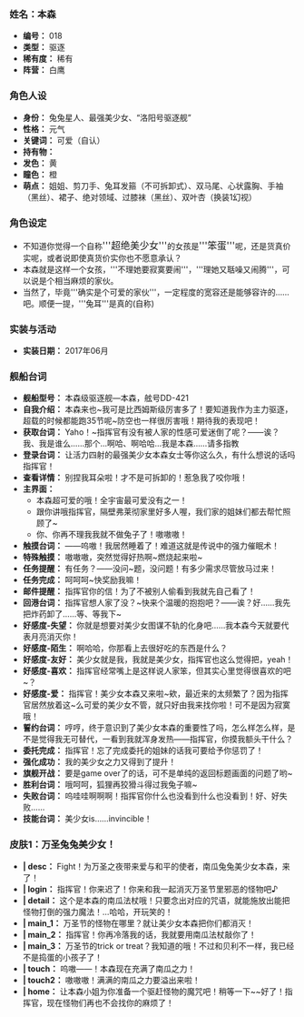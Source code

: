 ### 姓名：本森
* **编号：** 018
* **类型：** 驱逐
* **稀有度：** 稀有
* **阵营：** 白鹰


### 角色人设
* **身份：** 兔兔星人、最强美少女、“洛阳号驱逐舰”
* **性格：** 元气
* **关键词：** 可爱（自认）
* **持有物：** 
* **发色：** 黄
* **瞳色：** 橙
* **萌点：** 姐姐、剪刀手、兔耳发箍（不可拆卸式）、双马尾、心状露胸、手袖（黑丝）、裙子、绝对领域、过膝袜（黑丝）、双叶杏（换装1幻视）


### 角色设定
* 不知道你觉得一个自称<big>'''超绝美少女'''</big>的女孩是<big>'''笨蛋'''</big>呢，还是货真价实呢，或者说即使真货价实你也不愿意承认？
* 本森就是这样一个女孩，'''不理她要寂寞要闹'''，'''理她又聒噪又闹腾'''，可以说是个相当麻烦的家伙。
* 当然了，毕竟'''确实是个可爱的家伙'''，一定程度的宽容还是能够容许的……吧。顺便一提，'''兔耳'''是真的(自称)


### 实装与活动
* **实装日期：** 2017年06月


### 舰船台词
* **舰船型号：** 本森级驱逐舰—本森，舷号DD-421
* **自我介绍：** 本森来也~我可是比西姆斯级厉害多了！要知道我作为主力驱逐，超载的时候都能跑35节呢~防空也一样很厉害哦！期待我的表现吧！
* **获取台词：** Yaho！~指挥官有没有被人家的性感可爱迷倒了呢？——诶？我、我是谁么……那个…啊哈、啊哈哈…我是本森……请多指教
* **登录台词：** 让活力四射的最强美少女本森女士等你这么久，有什么想说的话吗指挥官！
* **查看详情：** 别捏我耳朵啦！才不是可拆卸的！惹急我了咬你哦！
* **主界面：**
  * 本森超可爱的哦！全宇宙最可爱没有之一！
  * 跟你讲哦指挥官，隔壁弗莱彻家里好多人喔，我们家的姐妹们都去帮忙照顾了~
  * 你、你再不理我我就不做兔子了！嗷嗷嗷！
* **触摸台词：** ——呜嗷！我居然睡着了！难道这就是传说中的强力催眠术！
* **特殊触摸：** 嗷嗷嗷，突然觉得好热啊~燃烧起来啦~
* **任务提醒：** 有任务？——没问~题，没问题！有多少需求尽管放马过来！
* **任务完成：** 呵呵呵~快奖励我嘛！
* **邮件提醒：** 指挥官你的信！为了不被别人偷看到我就先自己看了！
* **回港台词：** 指挥官想人家了没？~快来个温暖的抱抱吧？——诶？好……我先把炸药卸了……等、等我下~
* **好感度-失望：** 你就是想要对美少女图谋不轨的化身吧……我本森今天就要代表月亮消灭你！
* **好感度-陌生：** 啊哈哈，你那看上去很好吃的东西是什么？
* **好感度-友好：** 美少女就是我，我就是美少女，指挥官也这么觉得把，yeah！
* **好感度-喜欢：** 指挥官经常嘴上是这样说人家笨，但其实心里觉得很喜欢的吧~？
* **好感度-爱：** 指挥官！美少女本森又来啦~欸，最近来的太频繁了？因为指挥官居然放着这~么可爱的美少女不管，就只好由我来找你啦！可不是因为寂寞哦！
* **誓约台词：** 哼哼，终于意识到了美少女本森的重要性了吗，怎么样怎么样，是不是觉得我无可替代，一看到我就浑身发热——指挥官，你摸我额头干什么？
* **委托完成：** 指挥官！忘了完成委托的姐妹的话我可要给予你惩罚了！
* **强化成功：** 我的美少女之力又得到了提升！
* **旗舰开战：** 要是game over了的话，可不是单纯的返回标题画面的问题了哟~
* **胜利台词：** 哦呵呵，狐狸再狡猾斗得过我兔子嘛~
* **失败台词：** 呜哇哇啊啊啊！指挥官你什么也没看到什么也没看到！好、好失败……
* **技能台词：** 美少女is……invincible！


### 皮肤1：万圣兔兔美少女！
* **| desc：** Fight！为万圣之夜带来爱与和平的使者，南瓜兔兔美少女本森，来了！
* **| login：** 指挥官！你来迟了！你来和我一起消灭万圣节里邪恶的怪物吧♪
* **| detail：** 这个是本森的南瓜法杖哦！只要念出对应的咒语，就能施放出能把怪物打倒的强力魔法！…哈哈，开玩笑的！
* **| main_1：** 万圣节的怪物在哪里？就让美少女本森把你们都消灭！
* **| main_2：** 指挥官！你再冷落我的话，我就要用南瓜法杖敲你了！
* **| main_3：** 万圣节的trick or treat？我知道的哦！不过和贝利不一样，我已经不是捣蛋的小孩子了！
* **| touch：** 呜嗷——！本森现在充满了南瓜之力！
* **| touch2：** 嗷嗷嗷！满满的南瓜之力要溢出来啦！
* **| home：** 让本森小姐为你准备一个驱赶怪物的魔咒吧！稍等一下~~好了！指挥官，现在怪物们再也不会找你的麻烦了！
